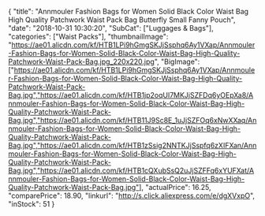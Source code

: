 {
	"title": "Annmouler Fashion Bags for Women Solid Black Color Waist Bag High Quality Patchwork Waist Pack Bag Butterfly Small Fanny Pouch",
	"date": "2018-10-31 10:30:20",
	"SubCat": ["Luggages & Bags"],
	"categories": ["Waist Packs"],
	"thumbnailImage": "https://ae01.alicdn.com/kf/HTB1LPi9hGmgSKJjSsphq6Ay1VXap/Annmouler-Fashion-Bags-for-Women-Solid-Black-Color-Waist-Bag-High-Quality-Patchwork-Waist-Pack-Bag.jpg_220x220.jpg",
	"BigImage": ["https://ae01.alicdn.com/kf/HTB1LPi9hGmgSKJjSsphq6Ay1VXap/Annmouler-Fashion-Bags-for-Women-Solid-Black-Color-Waist-Bag-High-Quality-Patchwork-Waist-Pack-Bag.jpg","https://ae01.alicdn.com/kf/HTB1jp2oqUl7MKJjSZFDq6yOEpXa8/Annmouler-Fashion-Bags-for-Women-Solid-Black-Color-Waist-Bag-High-Quality-Patchwork-Waist-Pack-Bag.jpg","https://ae01.alicdn.com/kf/HTB11J9Sc8E_1uJjSZFOq6xNwXXaq/Annmouler-Fashion-Bags-for-Women-Solid-Black-Color-Waist-Bag-High-Quality-Patchwork-Waist-Pack-Bag.jpg","https://ae01.alicdn.com/kf/HTB1zSsig2NNTKJjSspfq6zXIFXan/Annmouler-Fashion-Bags-for-Women-Solid-Black-Color-Waist-Bag-High-Quality-Patchwork-Waist-Pack-Bag.jpg","https://ae01.alicdn.com/kf/HTB1cQXubSsQ2uJjSZFFq6xYUFXat/Annmouler-Fashion-Bags-for-Women-Solid-Black-Color-Waist-Bag-High-Quality-Patchwork-Waist-Pack-Bag.jpg"],
	"actualPrice": 16.25,
	"comparePrice": 18.90,
	"linkurl": "http://s.click.aliexpress.com/e/dgXVxpO",
	"inStock": 51
}
